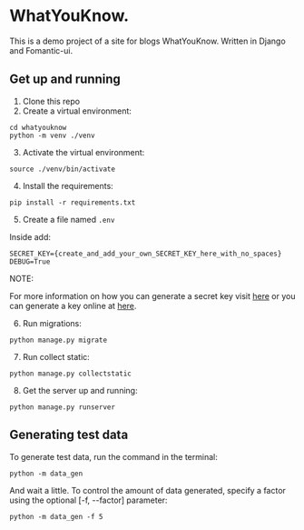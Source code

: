 # WhatYouKnow.

This is a demo project of a site for blogs WhatYouKnow. Written in Django and Fomantic-ui.

## Get up and running

1. Clone this repo
2. Create a virtual environment:

```
cd whatyouknow
python -m venv ./venv
```

3. Activate the virtual environment:

```
source ./venv/bin/activate
```

4. Install the requirements:

```
pip install -r requirements.txt
```

5. Create a file named `.env`

Inside add:
```
SECRET_KEY={create_and_add_your_own_SECRET_KEY_here_with_no_spaces}
DEBUG=True
```

NOTE:

For more information on how you can generate a secret key visit [here](https://foxrow.com/generating-django-secret-keys) or you can generate a key online at [here](https://www.miniwebtool.com/django-secret-key-generator/).

6. Run migrations:

```
python manage.py migrate
```

7. Run collect static:

```
python manage.py collectstatic
```

8. Get the server up and running:

```
python manage.py runserver
```


## Generating test data
To generate test data, run the command in the terminal:
```
python -m data_gen
```
And wait a little. To control the amount of data generated, specify a factor using the optional [-f, --factor] parameter:
```
python -m data_gen -f 5
```